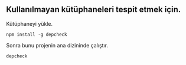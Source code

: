 ## Kullanılmayan kütüphaneleri tespit etmek için.

Kütüphaneyi yükle.
```
npm install -g depcheck
```

Sonra bunu projenin ana dizininde çalıştır.
```
depcheck
```